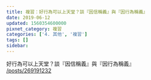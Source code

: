 ```yaml
---
title: 複習：好行為可以上天堂？談『因信稱義』與『因行為稱義』
date: 2019-06-12
updated: 1560354600000
pixnet_category: 複習
categories: ['4. 其他', '複習']
tags: []
sidebar: 
---
```


<p>好行為可以上天堂？談『因信稱義』與『因行為稱義』<br/>
<a href="/posts/269191232" target="_blank">/posts/269191232</a></p>
<p> </p>
